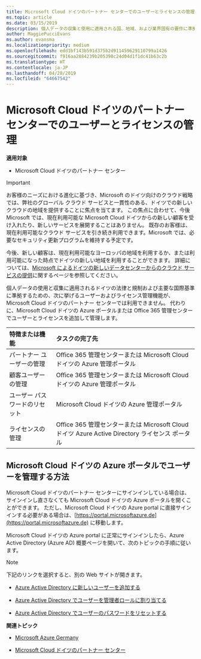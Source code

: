 ```yaml
---
title: Microsoft Cloud ドイツのパートナー センターでのユーザーとライセンスの管理 | Microsoft Cloud ドイツのパートナー センター
ms.topic: article
ms.date: 03/15/2019
description: 個人データの収集と使用に適用される国、地域、および業界固有の要件に準拠するためのユーザー管理機能が、Microsoft Cloud ドイツのパートナー センターでは利用できません。 代わりに、Microsoft Cloud ドイツの Azure ポータルでユーザーを追加および管理します。
author: MaggiePucciEvans
ms.author: evansma
ms.localizationpriority: medium
ms.openlocfilehash: edd1bf143b591d375b2d911459629110799a1426
ms.sourcegitcommit: f916aa2884239b205398c24d04d1f1dc41b63c2b
ms.translationtype: HT
ms.contentlocale: ja-JP
ms.lasthandoff: 04/28/2019
ms.locfileid: "64667542"
---
```

# <a name="user-and-license-management-in-partner-center-for-microsoft-cloud-germany"></a>Microsoft Cloud ドイツのパートナー センターでのユーザーとライセンスの管理

**適用対象**

-  Microsoft Cloud ドイツのパートナー センター

> [!IMPORTANT]
> お客様のニーズにおける進化に基づき、Microsoft のドイツ向けのクラウド戦略では、弊社のグローバル クラウド サービスと一貫性のある、ドイツでの新しいクラウドの地域を提供することに焦点を当てます。 この焦点に合わせて、今後 Microsoft では、現在利用可能な Microsoft Cloud ドイツからの新しい顧客を受け入れたり、新しいサービスを展開することはありません。 既存のお客様は、現在利用可能なクラウド サービスを引き続き利用できます。Microsoft では、必要なセキュリティ更新プログラムを維持する予定です。
>  
> 今後、新しい顧客は、現在利用可能なヨーロッパの地域を利用するか、または利用可能になった時点でドイツの新しい地域を利用することができます。 詳細については、[Microsoft によるドイツの新しいデータセンターからのクラウド サービスの提供](https://news.microsoft.com/europe/2018/08/31/microsoft-to-deliver-cloud-services-from-new-datacentres-in-germany-in-2019-to-meet-evolving-customer-needs/)に関するページを参照してください。

個人データの使用と収集に適用されるドイツの法律と規制および主要な国際基準に準拠するための、次に挙げるユーザーおよびライセンス管理機能が、Microsoft Cloud ドイツのパートナー センターでは利用できません。 代わりに、Microsoft Cloud ドイツの Azure ポータルまたは Office 365 管理センターでユーザーとライセンスを追加して管理します。

特徴または機能 | タスクの完了先
:--- | :---
パートナー ユーザーの管理 | Office 365 管理センターまたは Microsoft Cloud ドイツの Azure 管理ポータル
顧客ユーザーの管理 | Office 365 管理センターまたは Microsoft Cloud ドイツの Azure 管理ポータル
ユーザー パスワードのリセット | Microsoft Cloud ドイツの Azure 管理ポータル
ライセンスの管理 | Office 365 管理センターまたは Microsoft Cloud ドイツ Azure Active Directory ライセンス ポータル

## <a name="how-to-manage-users-in-the-azure-portal-for-microsoft-cloud-germany"></a>Microsoft Cloud ドイツの Azure ポータルでユーザーを管理する方法 

Microsoft Cloud ドイツのパートナー センターにサインインしている場合は、サインインし直さなくても Microsoft Cloud ドイツの Azure ポータルを開くことができます。 ただし、Microsoft Cloud ドイツの Azure portal に直接サインインする必要がある場合は、[https://portal.microsoftazure.de](https://portal.microsoftazure.de) に移動します。 

Microsoft Cloud ドイツの Azure portal に正常にサインインしたら、Azure Active Directory (Azure AD) 概要ページを開いて、次のトピックの手順に従います。

> [!NOTE]  
> 下記のリンクを選択すると、別の Web サイトが開きます。 

-  [Azure Active Directory に新しいユーザーを追加する](https://docs.microsoft.com/azure/active-directory/active-directory-users-create-azure-portal)

-  [Azure Active Directory でユーザーを管理者ロールに割り当てる](https://docs.microsoft.com/azure/active-directory/active-directory-users-assign-role-azure-portal)

-  [Azure Active Directory でユーザーのパスワードをリセットする](https://docs.microsoft.com/azure/active-directory/active-directory-users-reset-password-azure-portal)

**関連トピック**

-  [Microsoft Azure Germany](https://azure.microsoft.com/en-us/global-infrastructure/germany/)

-  [Microsoft Cloud ドイツのパートナー センター](partner-center-for-microsoft-cloud-germany.md)


